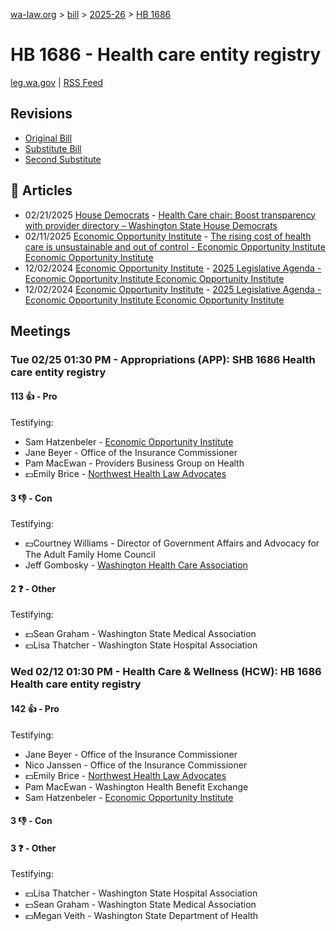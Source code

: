 [wa-law.org](/) > [bill](/bill/) > [2025-26](/bill/2025-26/) > [HB 1686](/bill/2025-26/hb/1686/)

# HB 1686 - Health care entity registry
[leg.wa.gov](https://app.leg.wa.gov/billsummary?BillNumber=1686&Year=2025&Initiative=false) | [RSS Feed](./rss.xml)

## Revisions
* [Original Bill](1/)
* [Substitute Bill](S/)
* [Second Substitute](S2/)

## 📰 Articles
* 02/21/2025 [House Democrats](/org/house_democrats/) - [Health Care chair: Boost transparency with provider directory – Washington State House Democrats](https://housedemocrats.wa.gov/blog/2025/02/21/health-care-chair-boost-transparency-with-provider-directory/#:~:text=HB%201686)
* 02/11/2025 [Economic Opportunity Institute](/org/economic_opportunity_institute/) - [The rising cost of health care is unsustainable and out of control - Economic Opportunity Institute Economic Opportunity Institute](https://www.opportunityinstitute.org/blog/post/health-care-costs-unsustainable-out-of-control/#:~:text=House%20Bill%201686)
* 12/02/2024 [Economic Opportunity Institute](/org/economic_opportunity_institute/) - [2025 Legislative Agenda - Economic Opportunity Institute Economic Opportunity Institute](https://www.opportunityinstitute.org/2025-legislative-agenda/#:~:text=House%20Bill%201686)
* 12/02/2024 [Economic Opportunity Institute](/org/economic_opportunity_institute/) - [2025 Legislative Agenda - Economic Opportunity Institute Economic Opportunity Institute](https://www.opportunityinstitute.org/current-projects__trashed/2025-legislative-agenda/#:~:text=House%20Bill%201686)

## Meetings
### Tue 02/25 01:30 PM - Appropriations (APP): SHB 1686 Health care entity registry
#### 113 👍 - Pro
Testifying:
* Sam Hatzenbeler - [Economic Opportunity Institute](/org/economic_opportunity_institute/)
* Jane Beyer - Office of the Insurance Commissioner
* Pam MacEwan - Providers Business Group on Health
* 💵Emily Brice - [Northwest Health Law Advocates](/org/northwest_health_law_advocates/)

#### 3 👎 - Con
Testifying:
* 💵Courtney Williams - Director of Government Affairs and Advocacy for The Adult Family Home Council
* Jeff Gombosky - [Washington Health Care Association](/org/washington_health_care_association/)

#### 2 ❓ - Other
Testifying:
* 💵Sean Graham - Washington State Medical Association
* 💵Lisa Thatcher - Washington State Hospital Association

### Wed 02/12 01:30 PM - Health Care & Wellness (HCW): HB 1686 Health care entity registry
#### 142 👍 - Pro
Testifying:
* Jane Beyer - Office of the Insurance Commissioner
* Nico Janssen - Office of the Insurance Commissioner
* 💵Emily Brice - [Northwest Health Law Advocates](/org/northwest_health_law_advocates/)
* Pam MacEwan - Washington Health Benefit Exchange
* Sam Hatzenbeler - [Economic Opportunity Institute](/org/economic_opportunity_institute/)

#### 3 👎 - Con

#### 3 ❓ - Other
Testifying:
* 💵Lisa Thatcher - Washington State Hospital Association
* 💵Sean Graham - Washington State Medical Association
* 💵Megan Veith - Washington State Department of Health
